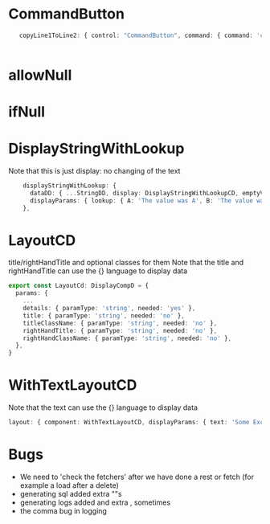# CommandButton

```typescript
   copyLine1ToLine2: { control: "CommandButton", command: { command: 'copy', from: '~/display/line1', to: '~/display/line2' } },
 
```

# allowNull

# ifNull

# DisplayStringWithLookup
Note that this is just display: no changing of the text
```typescript
    displayStringWithLookup: {
      dataDD: { ...StringDD, display: DisplayStringWithLookupCD, emptyValue: 'A' },
      displayParams: { lookup: { A: 'The value was A', B: 'The value was B' } }
    },
```

# LayoutCD

title/rightHandTitle and optional classes for them
Note that the title and rightHandTitle can use the {} language to display data

```typescript
export const LayoutCd: DisplayCompD = {
  params: {
    ...
    details: { paramType: 'string', needed: 'yes' },
    title: { paramType: 'string', needed: 'no' },
    titleClassName: { paramType: 'string', needed: 'no' },
    rightHandTitle: { paramType: 'string', needed: 'no' },
    rightHandClassName: { paramType: 'string', needed: 'no' },
  },
}

```

# WithTextLayoutCD

Note that the text can use the {} language to display data

```typescript
layout: { component: WithTextLayoutCD, displayParams: { text: 'Some Exciting text' } },
```
# Bugs
* We need to 'check the fetchers' after we have done a rest or fetch (for example a load after a delete)
* generating sql added extra ""s
* generating logs added and extra , sometimes
* the comma bug in logging